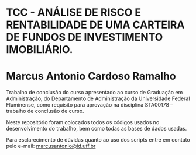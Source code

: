 # TCC - ANÁLISE DE RISCO E RENTABILIDADE DE UMA CARTEIRA DE FUNDOS DE INVESTIMENTO IMOBILIÁRIO.
# Marcus Antonio Cardoso Ramalho
Trabalho de conclusão do curso apresentado ao curso de Graduação em Administração, do Departamento de Administração da Universidade Federal Fluminense, como requisito para aprovação na disciplina STA00178 – trabalho de conclusão de curso.

Neste repositório foram colocados todos os códigos usados no desenvolvimento do trabalho, bem como todas as bases de dados usadas.

Para esclarecimento de dúvidas quanto ao uso dos scripts entre em contato pelo e-mail: marcusantonio@id.uff.br

